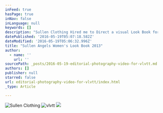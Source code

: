 ```yaml
---
inFeed: true
hasPage: true
inNav: false
inLanguage: null
keywords: []
description: "Sullen Clothing Hired me to Direct a visual Look Book for their 2013 line of women's clothing. I got in a car with a photographer, the model, Stephanie Chapman, and the director of the Sullen Angels and we drove from Los Angeles to Tempe, AZ shooting along the way."
datePublished: '2016-05-19T05:07:18.582Z'
dateModified: '2016-05-19T05:06:32.996Z'
title: "Sullen Angels Women's Look Book 2013"
author:
  - name: ''
    url: ''
sourcePath: _posts/2016-05-19-editorial-photography-video-for-vlvtt.md
authors: []
publisher: null
starred: false
url: editorial-photography-video-for-vlvtt/index.html
_type: Article

---
```

![Sullen Clothing](https://s3-us-west-2.amazonaws.com/the-grid-img/p/02c74f35d7eb33cba89d4c1cc40a506617bbe476.png)
![vlvtt](https://s3-us-west-2.amazonaws.com/the-grid-img/p/75177fe0e11b9c1666d5da485bade2e8d6632105.jpg)
![](https://s3-us-west-2.amazonaws.com/the-grid-img/p/4c2ee8937e8688beeb2ca0b34b0d42363bab820d.png)
